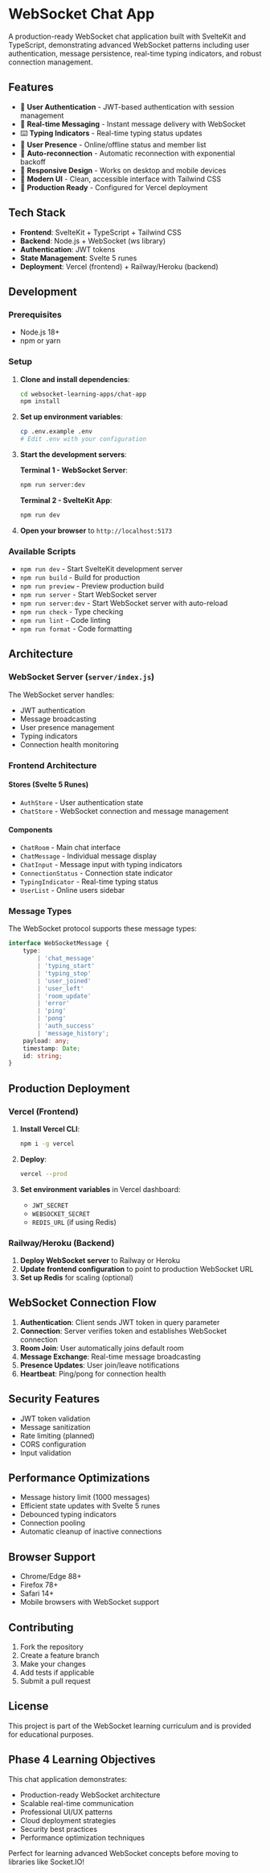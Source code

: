 # WebSocket Chat App

A production-ready WebSocket chat application built with SvelteKit and TypeScript, demonstrating advanced WebSocket patterns including user authentication, message persistence, real-time typing indicators, and robust connection management.

## Features

- 🔐 **User Authentication** - JWT-based authentication with session management
- 💬 **Real-time Messaging** - Instant message delivery with WebSocket
- ⌨️ **Typing Indicators** - Real-time typing status updates
- 👥 **User Presence** - Online/offline status and member list
- 🔄 **Auto-reconnection** - Automatic reconnection with exponential backoff
- 📱 **Responsive Design** - Works on desktop and mobile devices
- 🎨 **Modern UI** - Clean, accessible interface with Tailwind CSS
- 🚀 **Production Ready** - Configured for Vercel deployment

## Tech Stack

- **Frontend**: SvelteKit + TypeScript + Tailwind CSS
- **Backend**: Node.js + WebSocket (ws library)
- **Authentication**: JWT tokens
- **State Management**: Svelte 5 runes
- **Deployment**: Vercel (frontend) + Railway/Heroku (backend)

## Development

### Prerequisites

- Node.js 18+
- npm or yarn

### Setup

1. **Clone and install dependencies**:

   ```bash
   cd websocket-learning-apps/chat-app
   npm install
   ```

2. **Set up environment variables**:

   ```bash
   cp .env.example .env
   # Edit .env with your configuration
   ```

3. **Start the development servers**:

   **Terminal 1 - WebSocket Server**:

   ```bash
   npm run server:dev
   ```

   **Terminal 2 - SvelteKit App**:

   ```bash
   npm run dev
   ```

4. **Open your browser** to `http://localhost:5173`

### Available Scripts

- `npm run dev` - Start SvelteKit development server
- `npm run build` - Build for production
- `npm run preview` - Preview production build
- `npm run server` - Start WebSocket server
- `npm run server:dev` - Start WebSocket server with auto-reload
- `npm run check` - Type checking
- `npm run lint` - Code linting
- `npm run format` - Code formatting

## Architecture

### WebSocket Server (`server/index.js`)

The WebSocket server handles:

- JWT authentication
- Message broadcasting
- User presence management
- Typing indicators
- Connection health monitoring

### Frontend Architecture

#### Stores (Svelte 5 Runes)

- `AuthStore` - User authentication state
- `ChatStore` - WebSocket connection and message management

#### Components

- `ChatRoom` - Main chat interface
- `ChatMessage` - Individual message display
- `ChatInput` - Message input with typing indicators
- `ConnectionStatus` - Connection state indicator
- `TypingIndicator` - Real-time typing status
- `UserList` - Online users sidebar

### Message Types

The WebSocket protocol supports these message types:

```typescript
interface WebSocketMessage {
	type:
		| 'chat_message'
		| 'typing_start'
		| 'typing_stop'
		| 'user_joined'
		| 'user_left'
		| 'room_update'
		| 'error'
		| 'ping'
		| 'pong'
		| 'auth_success'
		| 'message_history';
	payload: any;
	timestamp: Date;
	id: string;
}
```

## Production Deployment

### Vercel (Frontend)

1. **Install Vercel CLI**:

   ```bash
   npm i -g vercel
   ```

2. **Deploy**:

   ```bash
   vercel --prod
   ```

3. **Set environment variables** in Vercel dashboard:
   - `JWT_SECRET`
   - `WEBSOCKET_SECRET`
   - `REDIS_URL` (if using Redis)

### Railway/Heroku (Backend)

1. **Deploy WebSocket server** to Railway or Heroku
2. **Update frontend configuration** to point to production WebSocket URL
3. **Set up Redis** for scaling (optional)

## WebSocket Connection Flow

1. **Authentication**: Client sends JWT token in query parameter
2. **Connection**: Server verifies token and establishes WebSocket connection
3. **Room Join**: User automatically joins default room
4. **Message Exchange**: Real-time message broadcasting
5. **Presence Updates**: User join/leave notifications
6. **Heartbeat**: Ping/pong for connection health

## Security Features

- JWT token validation
- Message sanitization
- Rate limiting (planned)
- CORS configuration
- Input validation

## Performance Optimizations

- Message history limit (1000 messages)
- Efficient state updates with Svelte 5 runes
- Debounced typing indicators
- Connection pooling
- Automatic cleanup of inactive connections

## Browser Support

- Chrome/Edge 88+
- Firefox 78+
- Safari 14+
- Mobile browsers with WebSocket support

## Contributing

1. Fork the repository
2. Create a feature branch
3. Make your changes
4. Add tests if applicable
5. Submit a pull request

## License

This project is part of the WebSocket learning curriculum and is provided for educational purposes.

## Phase 4 Learning Objectives

This chat application demonstrates:

- Production-ready WebSocket architecture
- Scalable real-time communication
- Professional UI/UX patterns
- Cloud deployment strategies
- Security best practices
- Performance optimization techniques

Perfect for learning advanced WebSocket concepts before moving to libraries like Socket.IO!
